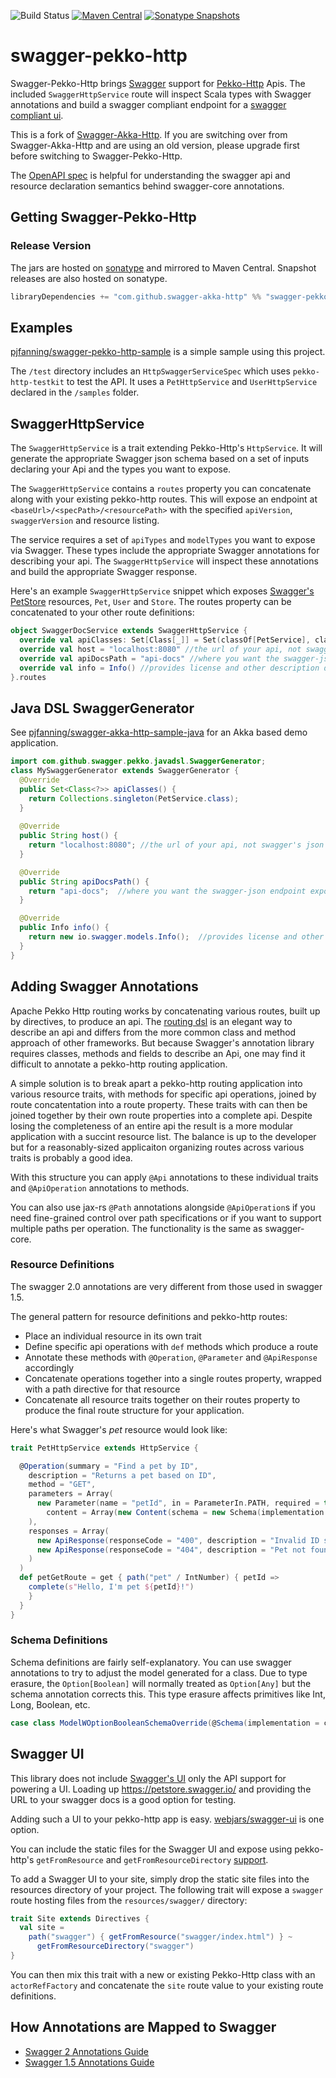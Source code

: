 ![Build Status](https://github.com/swagger-akka-http/swagger-pekko-http/actions/workflows/ci.yml/badge.svg)
[![Maven Central](https://maven-badges.herokuapp.com/maven-central/com.github.swagger-akka-http/swagger-pekko-http_2.13/badge.svg)](https://maven-badges.herokuapp.com/maven-central/com.github.swagger-akka-http/swagger-pekko-http_2.13)
[![Sonatype Snapshots](https://img.shields.io/nexus/s/https/oss.sonatype.org/com.github.swagger-akka-http/swagger-pekko-http_2.13.svg)](https://oss.sonatype.org/content/repositories/snapshots/com/github/swagger-akka-http/swagger-pekko-http_2.13/)
# swagger-pekko-http

Swagger-Pekko-Http brings [Swagger](https://swagger.io/swagger-core/) support for [Pekko-Http](https://github.com/apache/incubator-pekko-http) Apis. The included `SwaggerHttpService` route will inspect Scala types with Swagger annotations and build a swagger compliant endpoint for a [swagger compliant ui](https://petstore.swagger.io/).

This is a fork of [Swagger-Akka-Http](https://github.com/swagger-akka-http/swagger-akka-http).
If you are switching over from Swagger-Akka-Http and are using an old version, please upgrade first before switching to Swagger-Pekko-Http.

The [OpenAPI spec](https://swagger.io/specification/) is helpful for understanding the swagger api and resource declaration semantics behind swagger-core annotations.

## Getting Swagger-Pekko-Http

### Release Version

The jars are hosted on [sonatype](https://oss.sonatype.org) and mirrored to Maven Central. Snapshot releases are also hosted on sonatype. 

```sbt
libraryDependencies += "com.github.swagger-akka-http" %% "swagger-pekko-http" % "2.12.0"
```

## Examples

[pjfanning/swagger-pekko-http-sample](https://github.com/pjfanning/swagger-pekko-http-sample) is a simple sample using this project.

The `/test` directory includes an `HttpSwaggerServiceSpec` which uses `pekko-http-testkit` to test the API. It uses a `PetHttpService` and `UserHttpService` declared in the `/samples` folder. 

## SwaggerHttpService

The `SwaggerHttpService` is a trait extending Pekko-Http's `HttpService`. It will generate the appropriate Swagger json schema based on a set of inputs declaring your Api and the types you want to expose.

The `SwaggerHttpService` contains a `routes` property you can concatenate along with your existing pekko-http routes. This will expose an endpoint at `<baseUrl>/<specPath>/<resourcePath>` with the specified `apiVersion`, `swaggerVersion` and resource listing.

The service requires a set of `apiTypes` and `modelTypes` you want to expose via Swagger. These types include the appropriate Swagger annotations for describing your api. The `SwaggerHttpService` will inspect these annotations and build the appropriate Swagger response.

Here's an example `SwaggerHttpService` snippet which exposes [Swagger's PetStore](https://petstore.swagger.io/) resources, `Pet`, `User` and `Store`. The routes property can be concatenated to your other route definitions:

```scala
object SwaggerDocService extends SwaggerHttpService {
  override val apiClasses: Set[Class[_]] = Set(classOf[PetService], classOf[UserService], classOf[StoreService])
  override val host = "localhost:8080" //the url of your api, not swagger's json endpoint
  override val apiDocsPath = "api-docs" //where you want the swagger-json endpoint exposed
  override val info = Info() //provides license and other description details
}.routes
```

## Java DSL SwaggerGenerator

See [pjfanning/swagger-akka-http-sample-java](https://github.com/pjfanning/swagger-akka-http-sample-java) for an Akka based demo application.

```java
import com.github.swagger.pekko.javadsl.SwaggerGenerator;
class MySwaggerGenerator extends SwaggerGenerator {
  @Override
  public Set<Class<?>> apiClasses() {
    return Collections.singleton(PetService.class);
  }
  
  @Override
  public String host() {
    return "localhost:8080"; //the url of your api, not swagger's json endpoint
  }

  @Override
  public String apiDocsPath() {
    return "api-docs";  //where you want the swagger-json endpoint exposed
  }

  @Override
  public Info info() {
    return new io.swagger.models.Info();  //provides license and other description details
  }
}
```

## Adding Swagger Annotations

Apache Pekko Http routing works by concatenating various routes, built up by directives, to produce an api. The [routing dsl](https://doc.akka.io/docs/akka-http/current/scala/http/introduction.html#routing-dsl-for-http-servers) is an elegant way to describe an api and differs from the more common class and method approach of other frameworks. But because Swagger's annotation library requires classes, methods and fields to describe an Api, one may find it difficult to annotate a pekko-http routing application.

A simple solution is to break apart a pekko-http routing application into various resource traits, with methods for specific api operations, joined by route concatentation into a route property. These traits with can then be joined together by their own route properties into a complete api. Despite losing the completeness of an entire api the result is a more modular application with a succint resource list. The balance is up to the developer but for a reasonably-sized applicaiton organizing routes across various traits is probably a good idea.

With this structure you can apply `@Api` annotations to these individual traits and `@ApiOperation` annotations to methods.

You can also use jax-rs `@Path` annotations alongside `@ApiOperation`s if you need fine-grained control over path specifications or if you want to support multiple paths per operation. The functionality is the same as swagger-core.

### Resource Definitions

The swagger 2.0 annotations are very different from those used in swagger 1.5.

The general pattern for resource definitions and pekko-http routes:

* Place an individual resource in its own trait
* Define specific api operations with `def` methods which produce a route
* Annotate these methods with `@Operation`, `@Parameter` and `@ApiResponse` accordingly
* Concatenate operations together into a single routes property, wrapped with a path directive for that resource
* Concatenate all resource traits together on their routes property to produce the final route structure for your application.

Here's what Swagger's *pet* resource would look like:

```scala
trait PetHttpService extends HttpService {

  @Operation(summary = "Find a pet by ID",
    description = "Returns a pet based on ID",
    method = "GET",
    parameters = Array(
      new Parameter(name = "petId", in = ParameterIn.PATH, required = true, description = "ID of pet that needs to be fetched",
        content = Array(new Content(schema = new Schema(implementation = classOf[Int], allowableValues = Array("[1,100000]")))))
    ),
    responses = Array(
      new ApiResponse(responseCode = "400", description = "Invalid ID supplied"),
      new ApiResponse(responseCode = "404", description = "Pet not found")
    )
  )
  def petGetRoute = get { path("pet" / IntNumber) { petId =>
    complete(s"Hello, I'm pet ${petId}!")
    }
  }
}
```

### Schema Definitions

Schema definitions are fairly self-explanatory. You can use swagger annotations to try to adjust the model generated for a class.
Due to type erasure, the `Option[Boolean]` will normally treated as `Option[Any]` but the schema annotation corrects this.
This type erasure affects primitives like Int, Long, Boolean, etc.

```scala
case class ModelWOptionBooleanSchemaOverride(@Schema(implementation = classOf[Boolean]) optBoolean: Option[Boolean])
```

## Swagger UI

This library does not include [Swagger's UI](https://petstore.swagger.io/) only the API support for powering a UI. Loading up https://petstore.swagger.io/ and providing the URL to your swagger docs is a good option for testing.

Adding such a UI to your pekko-http app is easy. [webjars/swagger-ui](https://github.com/webjars/swagger-ui) is one option.

You can include the static files for the Swagger UI and expose using pekko-http's `getFromResource` and `getFromResourceDirectory` [support](https://doc.akka.io/docs/akka-http/current/scala/http/routing-dsl/directives/alphabetically.html).

To add a Swagger UI to your site, simply drop the static site files into the resources directory of your project. The following trait will expose a `swagger` route hosting files from the `resources/swagger/` directory: 

```scala
trait Site extends Directives {
  val site =
    path("swagger") { getFromResource("swagger/index.html") } ~
      getFromResourceDirectory("swagger")
}
```

You can then mix this trait with a new or existing Pekko-Http class with an `actorRefFactory` and concatenate the `site` route value to your existing route definitions.

## How Annotations are Mapped to Swagger

* [Swagger 2 Annotations Guide](https://github.com/swagger-api/swagger-core/wiki/Swagger-2.X---Annotations)
* [Swagger 1.5 Annotations Guide](https://github.com/swagger-api/swagger-core/wiki/Annotations-1.5.X)
